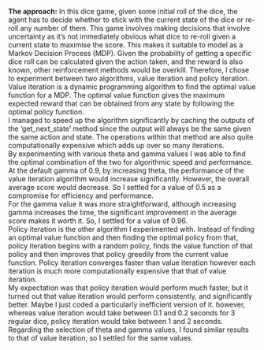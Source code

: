 **The approach:**
In this dice game, given some initial roll of the dice, the agent has to decide whether to stick with the current state of the dice or re-roll any number of them. This game involves making decisions that involve uncertainty as it’s not immediately obvious what dice to re-roll given a current state to maximise the score. This makes it suitable to model as a Markov Decision Process (MDP). Given the probability of getting a specific dice roll can be calculated given the action taken, and the reward is also known, other reinforcement methods would be overkill. Therefore, I chose to experiment between two algorithms, value iteration and policy iteration.<br>
Value iteration is a dynamic programming algorithm to find the optimal value function for a MDP. The optimal value function gives the maximum expected reward that can be obtained from any state by following the optimal policy function.<br>
I managed to speed up the algorithm significantly by caching the outputs of the ‘get_next_state’ method since the output will always be the same given the same action and state. The operations within that method are also quite computationally expensive which adds up over so many iterations.<br>
By experimenting with various theta and gamma values I was able to find the optimal combination of the two for algorithmic speed and performance.
At the default gamma of 0.9, by increasing theta, the performance of the value iteration algorithm would increase significantly. However, the overall average score would decrease. So I settled for a value of 0.5 as a compromise for efficiency and performance.<br>
For the gamma value it was more straightforward, although increasing gamma increases the time, the significant improvement in the average score makes it worth it. So, I settled for a value of 0.96.<br>
Policy iteration is the other algorithm I experimented with. Instead of finding an optimal value function and then finding the optimal policy from that, policy iteration begins with a random policy, finds the value function of that policy and then improves that policy greedily from the current value function. Policy iteration converges faster than value iteration however each iteration is much more computationally expensive that that of value iteration.<br>
My expectation was that policy iteration would perform much faster, but it turned out that value iteration would perform consistently, and significantly better. Maybe I just coded a particularly inefficient version of it. however, whereas value iteration would take between 0.1 and 0.2 seconds for 3 regular dice, policy iteration would take between 1 and 2 seconds.
<br>Regarding the selection of theta and gamma values, I found similar results to that of value iteration, so I settled for the same values.
